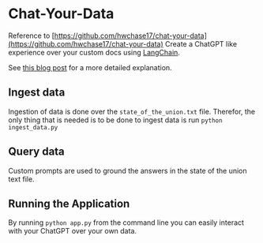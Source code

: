 # Chat-Your-Data

Reference to [https://github.com/hwchase17/chat-your-data](https://github.com/hwchase17/chat-your-data)
Create a ChatGPT like experience over your custom docs using [LangChain](https://github.com/hwchase17/langchain).

See [this blog post](https://blog.langchain.dev/tutorial-chatgpt-over-your-data/) for a more detailed explanation.

## Ingest data

Ingestion of data is done over the `state_of_the_union.txt` file. 
Therefor, the only thing that is needed is to be done to ingest data is run `python ingest_data.py`

## Query data
Custom prompts are used to ground the answers in the state of the union text file.

## Running the Application

By running `python app.py` from the command line you can easily interact with your ChatGPT over your own data.
